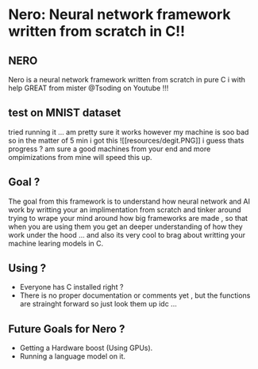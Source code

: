 # Nero: Neural network framework written from scratch in C!!
## NERO 
Nero is a neural network framework written from scratch in pure C i with help GREAT from mister @Tsoding on Youtube !!!
## test on MNIST dataset
tried running it ... am pretty sure it works however my machine is soo bad so in the matter of 5 min i got this
![[resources/degit.PNG]]
i guess thats progress ? am sure a good machines from your end and more ompimizations from mine will speed this up.
## Goal ?
The goal from this framework is to understand how neural network and AI work by writting your an implimentation from scratch and tinker around trying to wrape your mind around how big frameworks are made , so that when you are using them you get an deeper understanding of how they work under the hood ... and also its very cool to brag about writting your machine learing models in C.
## Using ?  
- Everyone has C installed right ?
- There is no proper documentation or comments yet , but the functions are strainght forward so just look them up idc ...
## Future Goals for Nero ? 
- Getting a Hardware boost (Using GPUs).
- Running a language model on it.
